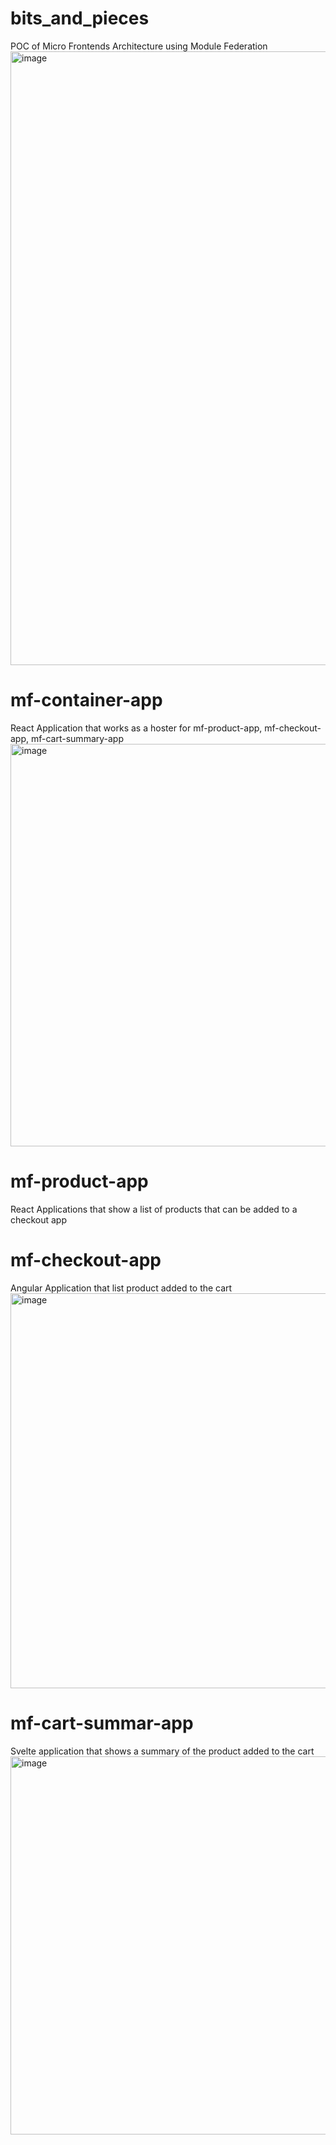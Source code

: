 # bits_and_pieces
POC of Micro Frontends Architecture using Module Federation
<img width="982" alt="image" src="https://github.com/pablorodriguez/bits_and_pieces/assets/375050/1b80be94-fb94-4751-98f1-4cb9aac7e164">


# mf-container-app
React Application that works as a hoster for mf-product-app, mf-checkout-app, mf-cart-summary-app
<img width="644" alt="image" src="https://github.com/pablorodriguez/bits_and_pieces/assets/375050/0a31a02f-338c-4a92-9fde-4b20da6c420b">

# mf-product-app
React Applications that show a list of products that can be added to a checkout app

# mf-checkout-app
Angular Application that list product added to the cart
<img width="632" alt="image" src="https://github.com/pablorodriguez/bits_and_pieces/assets/375050/a431c81c-af6b-4b2a-aac6-32045c4eb82f">

# mf-cart-summar-app
Svelte application that shows a summary of the product added to the cart
<img width="605" alt="image" src="https://github.com/pablorodriguez/bits_and_pieces/assets/375050/f42c7ba9-7bd2-4549-8547-b92d3929583b">

